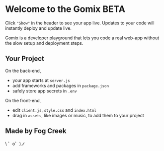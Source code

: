 Welcome to the Gomix BETA
============================

Click `"Show"` in the header to see your app live. Updates to your code will instantly deploy and update live.

Gomix is a developer playground that lets you code a real web-app without the slow setup and deployment steps. 


Your Project
------------

On the back-end,
- your app starts at `server.js`
- add frameworks and packages in `package.json`
- safely store app secrets in `.env`

On the front-end,
- edit `client.js`, `style.css` and `index.html`
- drag in `assets`, like images or music, to add them to your project


Made by Fog Creek
-----------------

\ ゜o゜)ノ
